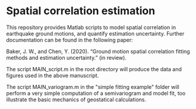 # Spatial correlation estimation

This repository provides Matlab scripts to model spatial correlation in earthquake ground motions, and quantify estimation uncertainty. Further documentation can be found in the following paper:

Baker, J. W., and Chen, Y. (2020). “Ground motion spatial correlation fitting methods and estimation uncertainty.” (in review).

The script MAIN_script.m in the root directory will produce the data and figures used in the above manuscript.

The script MAIN_variogram.m in the "simple fitting example" folder will perform a very simple computation of a semivariogram and model fit, too illustrate the basic mechanics of geostatical calculations.
